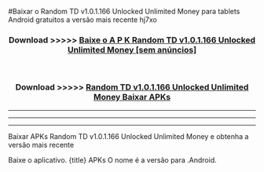 #Baixar o Random TD v1.0.1.166 Unlocked Unlimited Money   para tablets Android gratuitos a versão mais recente hj7xo


<div align="center">
<h3>Download >>>>> <a href="https://pt-web.web.app/?pt= Random TD v1.0.1.166 Unlocked Unlimited Money ">Baixe o A P K Random TD v1.0.1.166 Unlocked Unlimited Money  [sem anúncios]</a></h3><br>

<h3>Download >>>>> <a href="https://pt-web.web.app/?pt= Random TD v1.0.1.166 Unlocked Unlimited Money ">Random TD v1.0.1.166 Unlocked Unlimited Money  Baixar APKs</a></h3>
</div>

----------------------------------------------------------

----------------------------------------------------------

----------------------------------------------------------

Baixar APKs Random TD v1.0.1.166 Unlocked Unlimited Money  e obtenha a versão mais recente

Baixe o aplicativo. {title} APKs O nome é a versão para .Android.


